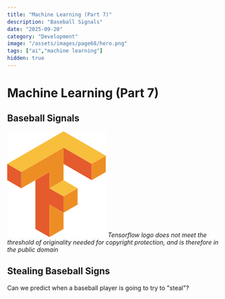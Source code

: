 ```yaml
---
title: "Machine Learning (Part 7)"
description: "Baseball Signals"
date: "2025-09-20"
category: "Development"
image: "/assets/images/page68/hero.png"
tags: ["ai","machine learning"]
hidden: true
---
```


# Machine Learning (Part 7)

## Baseball Signals

![](/assets/images/page68/tensorflow-logo.svg)
*Tensorflow logo does not meet the threshold of originality needed for copyright protection, and is therefore in the public domain*


## Stealing Baseball Signs

Can we predict when a baseball player is going to try to "steal"?
